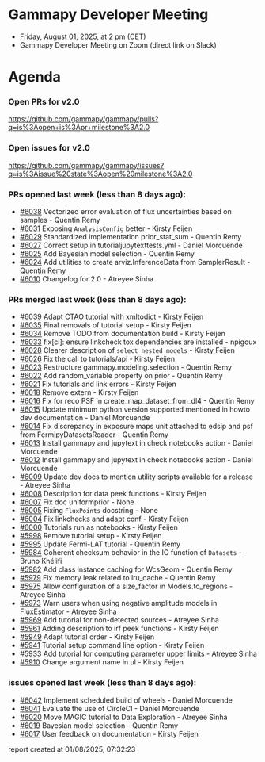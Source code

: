 # Gammapy Developer Meeting 
 * Friday, August 01, 2025, at 2 pm (CET) 
 * Gammapy Developer Meeting on Zoom (direct link on Slack) 
# Agenda

### Open PRs for v2.0

https://github.com/gammapy/gammapy/pulls?q=is%3Aopen+is%3Apr+milestone%3A2.0

### Open issues for v2.0

https://github.com/gammapy/gammapy/issues?q=is%3Aissue%20state%3Aopen%20milestone%3A2.0

### PRs opened last week (less than 8 days ago): 
* [#6038](https://github.com/gammapy/gammapy/pull/6038) Vectorized error evaluation of flux uncertainties based on samples - Quentin Remy
* [#6031](https://github.com/gammapy/gammapy/pull/6031) Exposing `AnalysisConfig` better - Kirsty Feijen
* [#6029](https://github.com/gammapy/gammapy/pull/6029) Standardized implementation prior_stat_sum - Quentin Remy
* [#6027](https://github.com/gammapy/gammapy/pull/6027) Correct setup in tutorialjupytexttests.yml - Daniel Morcuende
* [#6025](https://github.com/gammapy/gammapy/pull/6025) Add Bayesian model selection - Quentin Remy
* [#6024](https://github.com/gammapy/gammapy/pull/6024) Add utilities to create arviz.InferenceData from  SamplerResult - Quentin Remy
* [#6010](https://github.com/gammapy/gammapy/pull/6010) Changelog for 2.0 - Atreyee Sinha

### PRs merged last week (less than 8 days ago): 
* [#6039](https://github.com/gammapy/gammapy/pull/6039) Adapt CTAO tutorial with xmltodict - Kirsty Feijen
* [#6035](https://github.com/gammapy/gammapy/pull/6035) Final removals of  tutorial setup - Kirsty Feijen
* [#6034](https://github.com/gammapy/gammapy/pull/6034) Remove TODO from documentation build - Kirsty Feijen
* [#6033](https://github.com/gammapy/gammapy/pull/6033) fix[ci]: ensure linkcheck tox dependencies are installed  - npigoux
* [#6028](https://github.com/gammapy/gammapy/pull/6028) Clearer description of `select_nested_models` - Kirsty Feijen
* [#6026](https://github.com/gammapy/gammapy/pull/6026) Fix the call to tutorials/api - Kirsty Feijen
* [#6023](https://github.com/gammapy/gammapy/pull/6023) Restructure gammapy.modeling.selection - Quentin Remy
* [#6022](https://github.com/gammapy/gammapy/pull/6022) Add random_variable  property on prior - Quentin Remy
* [#6021](https://github.com/gammapy/gammapy/pull/6021) Fix tutorials and link errors - Kirsty Feijen
* [#6018](https://github.com/gammapy/gammapy/pull/6018) Remove extern - Kirsty Feijen
* [#6016](https://github.com/gammapy/gammapy/pull/6016) Fix for reco PSF in create_map_dataset_from_dl4 - Quentin Remy
* [#6015](https://github.com/gammapy/gammapy/pull/6015) Update minimum python version supported mentioned in howto dev documentation - Daniel Morcuende
* [#6014](https://github.com/gammapy/gammapy/pull/6014) Fix discrepancy in exposure maps unit  attached to edsip and psf from FermipyDatasetsReader - Quentin Remy
* [#6013](https://github.com/gammapy/gammapy/pull/6013) Install gammapy and jupytext in check notebooks action - Daniel Morcuende
* [#6012](https://github.com/gammapy/gammapy/pull/6012) Install gammapy and jupytext in check notebooks action - Daniel Morcuende
* [#6009](https://github.com/gammapy/gammapy/pull/6009) Update dev docs to mention utility scripts available for a release - Atreyee Sinha
* [#6008](https://github.com/gammapy/gammapy/pull/6008) Description for data peek functions - Kirsty Feijen
* [#6007](https://github.com/gammapy/gammapy/pull/6007) Fix doc uniformprior - None
* [#6005](https://github.com/gammapy/gammapy/pull/6005) Fixing `FluxPoints` docstring - None
* [#6004](https://github.com/gammapy/gammapy/pull/6004) Fix linkchecks and adapt conf - Kirsty Feijen
* [#6000](https://github.com/gammapy/gammapy/pull/6000) Tutorials run as notebooks - Kirsty Feijen
* [#5998](https://github.com/gammapy/gammapy/pull/5998) Remove tutorial setup - Kirsty Feijen
* [#5995](https://github.com/gammapy/gammapy/pull/5995) Update Fermi-LAT tutorial - Quentin Remy
* [#5984](https://github.com/gammapy/gammapy/pull/5984) Coherent checksum behavior in the IO function of `Datasets` - Bruno Khélifi
* [#5982](https://github.com/gammapy/gammapy/pull/5982) Add class instance caching for WcsGeom - Quentin Remy
* [#5979](https://github.com/gammapy/gammapy/pull/5979) Fix memory leak related to lru_cache - Quentin Remy
* [#5975](https://github.com/gammapy/gammapy/pull/5975) Allow configuration of a size_factor in Models.to_regions - Atreyee Sinha
* [#5973](https://github.com/gammapy/gammapy/pull/5973) Warn users when using negative amplitude models in FluxEstimator - Atreyee Sinha
* [#5969](https://github.com/gammapy/gammapy/pull/5969) Add tutorial for non-detected sources - Atreyee Sinha
* [#5961](https://github.com/gammapy/gammapy/pull/5961) Adding description to irf peek functions - Kirsty Feijen
* [#5949](https://github.com/gammapy/gammapy/pull/5949) Adapt tutorial order - Kirsty Feijen
* [#5941](https://github.com/gammapy/gammapy/pull/5941) Tutorial setup command line option - Kirsty Feijen
* [#5933](https://github.com/gammapy/gammapy/pull/5933) Add tutorial for computing parameter upper limits - Atreyee Sinha
* [#5910](https://github.com/gammapy/gammapy/pull/5910) Change argument name in ul - Kirsty Feijen

### issues opened last week (less than 8 days ago): 
* [#6042](https://github.com/gammapy/gammapy/issues/6042) Implement scheduled build of wheels - Daniel Morcuende
* [#6041](https://github.com/gammapy/gammapy/issues/6041) Evaluate the use of CircleCI - Daniel Morcuende
* [#6020](https://github.com/gammapy/gammapy/issues/6020) Move MAGIC tutorial to Data Exploration - Atreyee Sinha
* [#6019](https://github.com/gammapy/gammapy/issues/6019) Bayesian model selection - Quentin Remy
* [#6017](https://github.com/gammapy/gammapy/issues/6017) User feedback on documentation - Kirsty Feijen

 report created at 01/08/2025, 07:32:23
